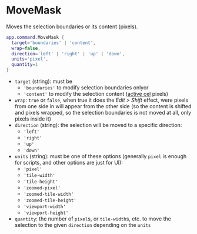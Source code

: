 # MoveMask

Moves the selection boundaries or its content (pixels).

```lua
app.command.MoveMask {
  target='boundaries' | 'content',
  wrap=false,
  direction='left' | 'right' | 'up' | 'down',
  units='pixel',
  quantity=1
}
```

* `target` (string): must be
  * `'boundaries'` to modify selection boundaries onlyor
  * `'content'` to modify the selection content ([active cel](app.md#appactivecel) pixels)
* `wrap`: `true` or `false`, when true it does the *Edit > Shift* effect,
  were pixels from one side in will appear from the other side (so the
  content is shifted and pixels wrapped, so the selection boundaries
  is not moved at all, only pixels inside it)
* `direction` (string): the selection will be moved to a specific direction:
  * `'left'`
  * `'right'`
  * `'up'`
  * `'down'`
* `units` (string): must be one of these options (generally `pixel` is
  enough for scripts, and other options are just for UI):
  * `'pixel'`
  * `'tile-width'`
  * `'tile-height'`
  * `'zoomed-pixel'`
  * `'zoomed-tile-width'`
  * `'zoomed-tile-height'`
  * `'viewport-width'`
  * `'viewport-height'`
* `quantity`: the number of `pixel`s, or `tile-width`s, etc. to move
  the selection to the given `direction` depending on the `units`
